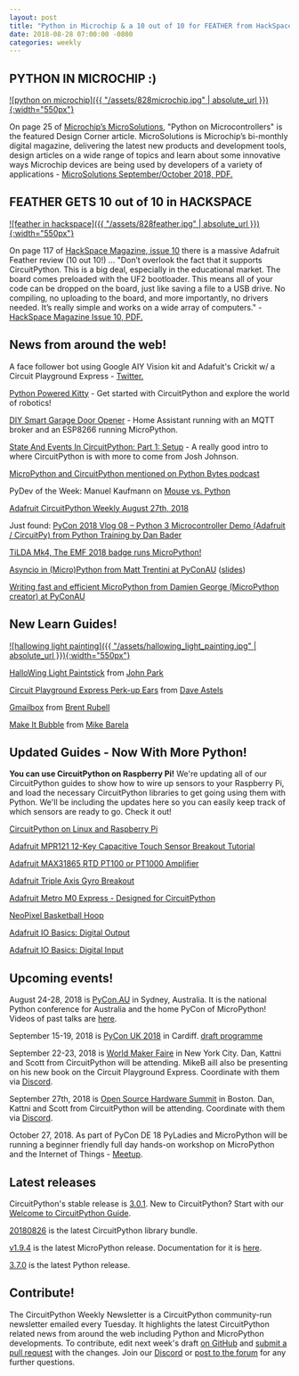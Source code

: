 ```yaml
---
layout: post
title: "Python in Microchip & a 10 out of 10 for FEATHER from HackSpace!"
date: 2018-08-28 07:00:00 -0800
categories: weekly
---
```


## PYTHON IN MICROCHIP :)

[![python on microchip]({{ "/assets/828microchip.jpg" | absolute_url }}){:width="550px"}](http://ww1.microchip.com/downloads/en/DeviceDoc/MicroSolutions_September_October_2018.pdf)

On page 25 of [Microchip’s MicroSolutions](http://www.microchip.com/about-us/microsolutions-enewsletter), "Python on Microcontrollers" is the featured Design Corner article. MicroSolutions is Microchip’s bi-monthly digital magazine, delivering the latest new products and development tools, design articles on a wide range of topics and learn about some innovative ways Microchip devices are being used by developers of a variety of applications - [MicroSolutions September/October 2018, PDF.](http://ww1.microchip.com/downloads/en/DeviceDoc/MicroSolutions_September_October_2018.pdf)

## FEATHER GETS 10 out of 10 in HACKSPACE

[![feather in hackspace]({{ "/assets/828feather.jpg" | absolute_url }}){:width="550px"}](https://s3-eu-west-1.amazonaws.com/rpi-magazines/issues/full_pdfs/000/000/018/original/HackSpaceMag10.pdf)

On page 117 of [HackSpace Magazine, issue 10](https://hackspace.raspberrypi.org/issues/10) there is a massive Adafruit Feather review (10 out 10!) ... "Don’t overlook the fact that it supports CircuitPython. This is a big deal, especially in the educational market. The board comes preloaded with the UF2 bootloader. This means all of your code can be dropped on the board, just like saving a file to a USB drive. No compiling, no uploading to the board, and more importantly, no drivers needed. It’s really simple and works on a wide array of computers." - [HackSpace Magazine Issue 10, PDF.](https://s3-eu-west-1.amazonaws.com/rpi-magazines/issues/full_pdfs/000/000/018/original/HackSpaceMag10.pdf)

## News from around the web!

A face follower bot using Google AIY Vision kit and Adafuit's Crickit w/ a Circuit Playground Express - [Twitter.](https://twitter.com/bbtinkerer/status/1033873721440657408?s=11)

[Python Powered Kitty](http://codekitty.org/#intro) - Get started with CircuitPython and explore the world of robotics!

[DIY Smart Garage Door Opener](https://selfhostedhome.com/diy-smart-garage-door-opener/) - Home Assistant running with an MQTT broker and an ESP8266 running MicroPython.

[State And Events In CircuitPython: Part 1: Setup](https://jjmojojjmojo.github.io/circuitpython-state-part-1.html) - A really good intro to where CircuitPython is with more to come from Josh Johnson.

[MicroPython and CircuitPython mentioned on Python Bytes podcast](https://pythonbytes.fm/episodes/show/92/will-your-python-be-compiled)

PyDev of the Week: Manuel Kaufmann on [Mouse vs. Python](https://www.blog.pythonlibrary.org/2018/08/27/pydev-of-the-week-manuel-kaufmann/)

[Adafruit CircuitPython Weekly August 27th, 2018](https://youtu.be/pyew9CN2hDM)

Just found: [PyCon 2018 Vlog 08 – Python 3 Microcontroller Demo (Adafruit / CircuitPy) from Python Training by Dan Bader](https://www.youtube.com/watch?v=71eAnJeQu2U)

[TiLDA Mk4, The EMF 2018 badge runs MicroPython!](http://blog.emfcamp.org/post/177423823788/tilda-mk4-the-emf-2018-badge)

[Asyncio in (Micro)Python from Matt Trentini at PyConAU](https://www.youtube.com/watch?v=tIgu7q38bUw) ([slides](https://docs.google.com/presentation/d/1IzhpM3QLXE3UF22D7gQMMQj29YgYzPz3ykvvzoX-oF4/edit#slide=id.p))

[Writing fast and efficient MicroPython from Damien George (MicroPython creator) at PyConAU](https://www.youtube.com/watch?v=hHec4qL00x0)

## New Learn Guides!

[![hallowing light painting]({{ "/assets/hallowing_light_painting.jpg" | absolute_url }}){:width="550px"}](https://learn.adafruit.com/hallowing-light-paintstick)

[HalloWing Light Paintstick](https://learn.adafruit.com/hallowing-light-paintstick) from [John Park](https://learn.adafruit.com/users/johnpark)

[Circuit Playground Express Perk-up Ears](https://learn.adafruit.com/perk-up-ears) from [Dave Astels](https://learn.adafruit.com/users/dastels)

[Gmailbox](https://learn.adafruit.com/gmailbox) from [Brent Rubell](https://learn.adafruit.com/users/brubell)

[Make It Bubble](https://learn.adafruit.com/make-it-bubble) from [Mike Barela](https://learn.adafruit.com/users/MikeBarela)

## Updated Guides - Now With More Python!

**You can use CircuitPython on Raspberry Pi!** We're updating all of our CircuitPython guides to show how to wire up sensors to your Raspberry Pi, and load the necessary CircuitPython libraries to get going using them with Python. We'll be including the updates here so you can easily keep track of which sensors are ready to go. Check it out!

[CircuitPython on Linux and Raspberry Pi](https://learn.adafruit.com/circuitpython-on-raspberrypi-linux)

[Adafruit MPR121 12-Key Capacitive Touch Sensor Breakout Tutorial](https://learn.adafruit.com/adafruit-mpr121-12-key-capacitive-touch-sensor-breakout-tutorial)

[Adafruit MAX31865 RTD PT100 or PT1000 Amplifier](https://learn.adafruit.com/adafruit-max31865-rtd-pt100-amplifier)

[Adafruit Triple Axis Gyro Breakout](https://learn.adafruit.com/adafruit-triple-axis-gyro-breakout)

[Adafruit Metro M0 Express - Designed for CircuitPython](https://learn.adafruit.com/adafruit-metro-m0-express-designed-for-circuitpython)

[NeoPixel Basketball Hoop](https://learn.adafruit.com/neopixel-mini-basketball-hoop)

[Adafruit IO Basics: Digital Output](https://learn.adafruit.com/adafruit-io-basics-digital-output)

[Adafruit IO Basics: Digital Input](https://learn.adafruit.com/adafruit-io-basics-digital-input)

## Upcoming events!

August 24-28, 2018 is [PyCon.AU](https://2018.pycon-au.org/) in Sydney, Australia. It is the national Python conference for Australia and the home PyCon of MicroPython! Videos of past talks are [here](https://www.youtube.com/user/PyConAU).

September 15-19, 2018 is [PyCon UK 2018](https://2018.pyconuk.org/) in Cardiff. [draft programme](https://2018.pyconuk.org/programme/)

September 22-23, 2018 is [World Maker Faire](https://makerfaire.com/new-york/) in New York City. Dan, Kattni and Scott from CircuitPython will be attending. MikeB aill also be presenting on his new book on the Circuit Playground Express. Coordinate with them via [Discord](https://adafru.it/discord).

September 27th, 2018 is [Open Source Hardware Summit](https://2018.oshwa.org/) in Boston. Dan, Kattni and Scott from CircuitPython will be attending. Coordinate with them via [Discord](https://adafru.it/discord).

October 27, 2018. As part of PyCon DE 18 PyLadies and MicroPython will be running a beginner friendly full day hands-on workshop on MicroPython and the Internet of Things - [Meetup](https://www.meetup.com/de-DE/PyData-Suedwest/events/253574767/).

## Latest releases

CircuitPython's stable release is [3.0.1](https://github.com/adafruit/circuitpython/releases/latest). New to CircuitPython? Start with our [Welcome to CircuitPython Guide](https://learn.adafruit.com/welcome-to-circuitpython).

[20180826](https://github.com/adafruit/Adafruit_CircuitPython_Bundle/releases/latest) is the latest CircuitPython library bundle.

[v1.9.4](https://micropython.org/download) is the latest MicroPython release. Documentation for it is [here](http://docs.micropython.org/en/latest/pyboard/).

[3.7.0](https://www.python.org/downloads/) is the latest Python release.

## Contribute!

The CircuitPython Weekly Newsletter is a CircuitPython community-run newsletter emailed every Tuesday. It highlights the latest CircuitPython related news from around the web including Python and MicroPython developments. To contribute, edit next week's draft [on GitHub](https://github.com/adafruit/circuitpython-weekly-newsletter/tree/gh-pages/_drafts) and [submit a pull request](https://help.github.com/articles/editing-files-in-your-repository/) with the changes. Join our [Discord](https://adafru.it/discord) or [post to the forum](https://forums.adafruit.com/viewforum.php?f=60) for any further questions.
